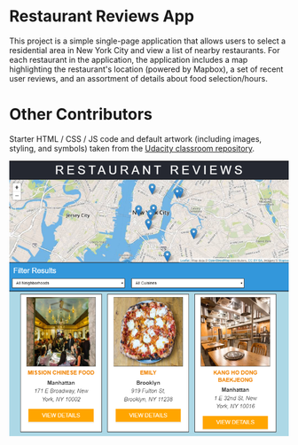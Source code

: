 # Restaurant Reviews App 

This project is a simple single-page application that allows users to select a residential area in New York City and view a list of nearby restaurants. For each restaurant in the application, the application includes a map highlighting the restaurant's location (powered by Mapbox), a set of recent user reviews, and an assortment of details about food selection/hours.


# Other Contributors

Starter HTML / CSS / JS code and default artwork (including images, styling, and symbols) taken from the [Udacity classroom repository](https://github.com/udacity/mws-restaurant-stage-1.git).


![Restaurant Reviews App](app-screenshot.png) 

